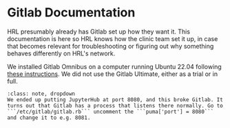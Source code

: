 # Gitlab Documentation

HRL presumably already has Gitlab set up how they want it. This documentation is here so HRL knows how the clinic team set it up, in case that becomes relevant for troubleshooting or figuring out why something behaves differently on HRL's network.

We installed Gitlab Omnibus on a computer running Ubuntu 22.04 following [these instructions](https://about.gitlab.com/install/#ubuntu). We did not use the Gitlab Ultimate, either as a trial or in full. 

```{admonition} A Clinic Bug
:class: note, dropdown
We ended up putting JupyterHub at port 8080, and this broke Gitlab. It turns out that Gitlab has a process that listens there normally. Go to ```/etc/gitlab/gitlab.rb``` uncomment the ```puma['port'] = 8080``` and change it to e.g. 8081.
```